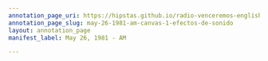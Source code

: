 ```yaml
---
annotation_page_uri: https://hipstas.github.io/radio-venceremos-english/annotations/may-26-1981-am-canvas-1-efectos-de-sonido.json
annotation_page_slug: may-26-1981-am-canvas-1-efectos-de-sonido
layout: annotation_page
manifest_label: May 26, 1981 - AM

---
```

